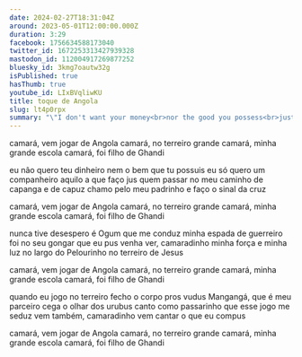 ```yaml
---
date: 2024-02-27T18:31:04Z
around: 2023-05-01T12:00:00.000Z
duration: 3:29
facebook: 1756634588173040
twitter_id: 1672253313427939328
mastodon_id: 112004917269877252
bluesky_id: 3kmg7oautw32g
isPublished: true
hasThumb: true
youtube_id: LIxBVqliwKU
title: toque de Angola
slug: lt4p0rpx
summary: "\"I don't want your money<br>nor the good you possess<br>just a companion<br>who does justice\""
---
```

camará, vem jogar de Angola
camará, no terreiro grande
camará, minha grande escola
camará, foi filho de Ghandi

eu não quero teu dinheiro
nem o bem que tu possuis
eu só quero um companheiro
aquilo a que faço jus
quem passar no meu caminho
de capanga e de capuz
chamo pelo meu padrinho
e faço o sinal da cruz

camará, vem jogar de Angola
camará, no terreiro grande
camará, minha grande escola
camará, foi filho de Ghandi

nunca tive desespero
é Ogum que me conduz
minha espada de guerreiro
foi no seu gongar que eu pus
venha ver, camaradinho
minha força e minha luz
no largo do Pelourinho
no terreiro de Jesus

camará, vem jogar de Angola
camará, no terreiro grande
camará, minha grande escola
camará, foi filho de Ghandi

quando eu jogo no terreiro
fecho o corpo pros vudus
Mangangá, que é meu parceiro
cega o olhar dos urubus
canto como passarinho
que esse jogo me seduz
vem também, camaradinho
vem cantar o que eu compus

camará, vem jogar de Angola
camará, no terreiro grande
camará, minha grande escola
camará, foi filho de Ghandi
